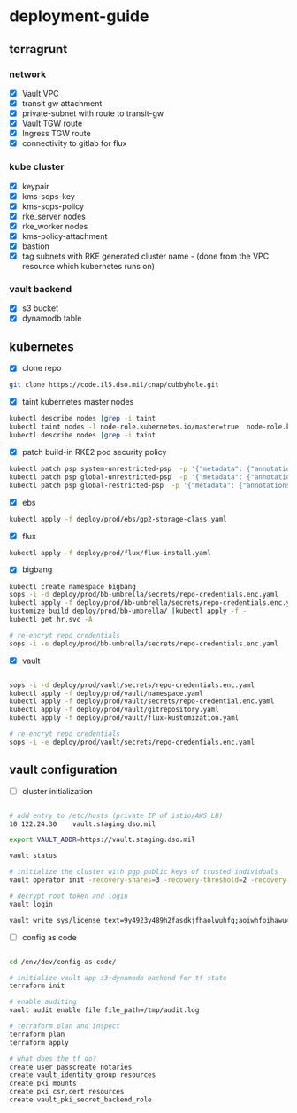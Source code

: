 # deployment-guide

## terragrunt

### network

- [x]  Vault VPC
  - [x]  transit gw attachment
  - [x]  private-subnet with route to transit-gw
- [x]  Vault TGW route
- [x]  Ingress TGW route
- [x]  connectivity to gitlab for flux

### kube cluster

- [x]  keypair
- [x]  kms-sops-key
- [x]  kms-sops-policy
- [x]  rke_server nodes
- [x]  rke_worker nodes
- [x]  kms-policy-attachment
- [x]  bastion
- [x]  tag subnets with RKE generated cluster name - (done from the VPC resource which kubernetes runs on)

### vault backend

- [x]  s3 bucket
- [x]  dynamodb table

## kubernetes

- [x]  clone repo

```bash
git clone https://code.il5.dso.mil/cnap/cubbyhole.git
```

- [x]  taint kubernetes master nodes

```bash
kubectl describe nodes |grep -i taint
kubectl taint nodes -l node-role.kubernetes.io/master=true  node-role.kubernetes.io/master:NoSchedule
kubectl describe nodes |grep -i taint
```

- [x]  patch build-in RKE2 pod security policy

```bash
kubectl patch psp system-unrestricted-psp  -p '{"metadata": {"annotations":{"seccomp.security.alpha.kubernetes.io/allowedProfileNames": "*"}}}'
kubectl patch psp global-unrestricted-psp  -p '{"metadata": {"annotations":{"seccomp.security.alpha.kubernetes.io/allowedProfileNames": "*"}}}'
kubectl patch psp global-restricted-psp  -p '{"metadata": {"annotations":{"seccomp.security.alpha.kubernetes.io/allowedProfileNames": "*"}}}'
```

- [x]  ebs

```bash
kubectl apply -f deploy/prod/ebs/gp2-storage-class.yaml
```

- [x]  flux

```bash
kubectl apply -f deploy/prod/flux/flux-install.yaml
```

- [x]  bigbang

```bash
kubectl create namespace bigbang
sops -i -d deploy/prod/bb-umbrella/secrets/repo-credentials.enc.yaml
kubectl apply -f deploy/prod/bb-umbrella/secrets/repo-credentials.enc.yaml
kustomize build deploy/prod/bb-umbrella/ |kubectl apply -f -
kubectl get hr,svc -A

# re-encryt repo credentials
sops -i -e deploy/prod/bb-umbrella/secrets/repo-credentials.enc.yaml

```

- [x]  vault

```bash

sops -i -d deploy/prod/vault/secrets/repo-credentials.enc.yaml
kubectl apply -f deploy/prod/vault/namespace.yaml
kubectl apply -f deploy/prod/vault/secrets/repo-credential.enc.yaml
kubectl apply -f deploy/prod/vault/gitrepository.yaml
kubectl apply -f deploy/prod/vault/flux-kustomization.yaml

# re-encryt repo credentials
sops -i -e deploy/prod/vault/secrets/repo-credentials.enc.yaml
```

## vault configuration

- [ ]  cluster initialization

```bash

# add entry to /etc/hosts (private IP of istio/AWS LB)
10.122.24.30    vault.staging.dso.mil

export VAULT_ADDR=https://vault.staging.dso.mil

vault status

# initialize the cluster with pgp public keys of trusted individuals
vault operator init -recovery-shares=3 -recovery-threshold=2 -recovery-pgp-keys="israel.asc, cam.asc, gabe.asc" -root-token-pgp-key="cam.asc" -tls-skip-verify

# decrypt root token and login
vault login 

vault write sys/license text=9y4923y489h2fasdkjfhaolwuhfg;aoiwhfoihawu4fhbiuaw2hbfiua3ghfb2p3098ry1293r8

```

- [ ]  config as code

```bash

cd /env/dev/config-as-code/

# initialize vault app s3+dynamodb backend for tf state
terraform init

# enable auditing
vault audit enable file file_path=/tmp/audit.log

# terraform plan and inspect
terraform plan 
terraform apply 

# what does the tf do?
create user passcreate notaries
create vault_identity_group resources
create pki mounts
create pki csr,cert resources
create vault_pki_secret_backend_role 

```
